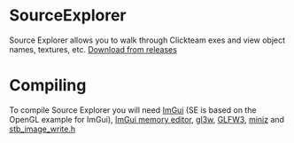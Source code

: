 # SourceExplorer

Source Explorer allows you to walk through Clickteam exes and view object names, textures, etc.
[Download from releases](https://github.com/LAK132/SourceExplorer/releases) 

# Compiling

To compile Source Explorer you will need [ImGui](https://github.com/ocornut/imgui) (SE is based on the OpenGL example for ImGui), [ImGui memory editor](https://github.com/ocornut/imgui_club/tree/master/imgui_memory_editor), [gl3w](https://github.com/skaslev/gl3w), [GLFW3](http://www.glfw.org/), [miniz](https://github.com/richgel999/miniz) and [stb_image_write.h](https://github.com/nothings/stb/blob/master/stb_image_write.h)
